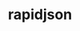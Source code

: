 ---
title: "rapidjson"
layout: cache
categories: [package, v2025.07.0]
meta: {"compilers": ["gcc@11.4.0"], "num_specs": 1, "num_specs_by_stack": {"hep": 1, "root": 1}, "oss": ["ubuntu22.04"], "platforms": ["linux"], "stacks": ["hep", "root"], "targets": ["x86_64_v3"], "versions": ["1.2.0-2024-08-16"]}
spec_details: [{"compiler": "gcc@11.4.0", "hash": "7lq2ik67kd4bgrkqhsmxarrdkcespvgq", "os": "ubuntu22.04", "platform": "linux", "size": "-", "stacks": ["hep", "root"], "target": "x86_64_v3", "variants": ["build_system=cmake", "build_type=Release", "commit=7c73dd7de7c4f14379b781418c6e947ad464c818", "~doc", "generator=make", "~ipo", "patches:=ee123c7"], "versions": ["1.2.0-2024-08-16"]}]
---